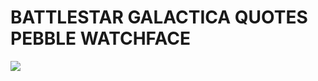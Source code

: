 # BATTLESTAR GALACTICA QUOTES PEBBLE WATCHFACE

<img src="http://42noticias.com/resources/2.png" />

